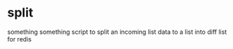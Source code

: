 # split
something something script to split an incoming list data to a list into diff list for redis 
